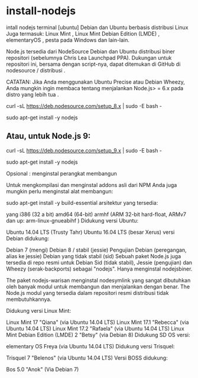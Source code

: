 # install-nodejs
intall nodejs terminal [ubuntu]
Debian dan Ubuntu berbasis distribusi Linux
Juga termasuk: Linux Mint , Linux Mint Debian Edition (LMDE) , elementaryOS , pesta pada Windows dan lain-lain.

Node.js tersedia dari NodeSource Debian dan Ubuntu distribusi biner repositori (sebelumnya Chris Lea Launchpad PPA). Dukungan untuk repositori ini, bersama dengan script-nya, dapat ditemukan di GitHub di nodesource / distribusi .

CATATAN: Jika Anda menggunakan Ubuntu Precise atau Debian Wheezy, Anda mungkin ingin membaca tentang menjalankan Node.js> = 6.x pada distro yang lebih tua .

curl -sL https://deb.nodesource.com/setup_8.x | sudo -E bash -

sudo apt-get install -y nodejs

## Atau, untuk Node.js 9:

curl -sL https://deb.nodesource.com/setup_9.x | sudo -E bash -

sudo apt-get install -y nodejs

Opsional : menginstal perangkat membangun

Untuk mengkompilasi dan menginstal addons asli dari NPM Anda juga mungkin perlu menginstal alat membangun:

sudo apt-get install -y build-essential
arsitektur yang tersedia:

yang i386 (32 a bit)
amd64 (64-bit)
armhf (ARM 32-bit hard-float, ARMv7 dan up: arm-linux-gnueabihf )
Didukung versi Ubuntu:

Ubuntu 14.04 LTS (Trusty Tahr)
Ubuntu 16.04 LTS (besar Xerus)
versi Debian didukung:

Debian 7 (mengi)
Debian 8 / stabil (jessie)
Pengujian Debian (peregangan, alias ke jessie)
Debian yang tidak stabil (sid)
Sebuah paket Node.js juga tersedia di repo resmi untuk Debian Sid (tidak stabil), Jessie (pengujian) dan Wheezy (serak-backports) sebagai "nodejs". Hanya menginstal nodejsbiner.

The paket nodejs-warisan menginstal nodesymlink yang sangat dibutuhkan oleh banyak modul untuk membangun dan menjalankan dengan benar. The Node.js modul yang tersedia dalam repositori resmi distribusi tidak membutuhkannya.

Didukung versi Linux Mint:

Linux Mint 17 "Qiana" (via Ubuntu 14.04 LTS)
Linux Mint 17.1 "Rebecca" (via Ubuntu 14.04 LTS)
Linux Mint 17.2 "Rafaela" (via Ubuntu 14.04 LTS)
Linux Mint Debian Edition (LMDE) 2 "Betsy" (via Debian 8)
Didukung SD OS versi:

elementary OS Freya (via Ubuntu 14.04 LTS)
Didukung versi Trisquel:

Trisquel 7 "Belenos" (via Ubuntu 14.04 LTS)
Versi BOSS didukung:

Bos 5.0 "Anok" (Via Debian 7)
